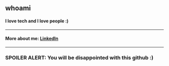 ## whoami 

#### I love tech and I love people :)

---

#### More about me: [LinkedIn](https://www.linkedin.com/in/pedro-ivo-raimundo/) 

---

### SPOILER ALERT: You will be disappointed with this github :)
